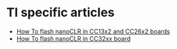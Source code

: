 # TI specific articles

- [How To flash nanoCLR in CC13x2 and CC26x2 boards](flash-nanoclr-cc13x2_26x2.md)
- [How To flash nanoCLR in CC32xx board](flash-nanoclr-cc32xx.md)
